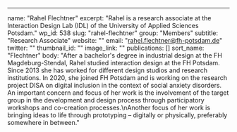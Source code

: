 ---
  name: "Rahel Flechtner"
  excerpt: "Rahel is a research associate at the Interaction Design Lab (IDL) of the University of Applied Sciences Potsdam."
  wp_id: 538
  slug: "rahel-flechtner"
  group: "Members"
  subtitle: "Research Associate"
  website: ""
  email: "rahel.flechtner@fh-potsdam.de"
  twitter: ""
  thumbnail_id: ""
  image_link: ""
  publications: []
  sort_name: "Flechtner"
  body: "After a bachelor's degree in industrial design at the FH Magdeburg-Stendal, Rahel studied interaction design at the FH Potsdam. Since 2013 she has worked for different design studios and research institutions. In 2020, she joined FH Potsdam and is working on the research project DISA on digital inclusion in the context of social anxiety disorders. An important concern and focus of her work is the involvement of the target group in the development and design process through participatory workshops and co-creation processes.\nAnother focus of her work is bringing ideas to life through prototyping – digitally or physically, preferably somewhere in between."
